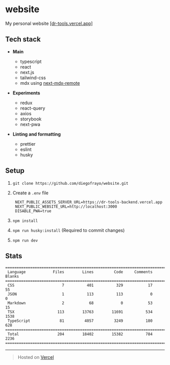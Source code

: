 # website

My personal website [[dr-tools.vercel.app]](https://dr-tools.vercel.app)

## Tech stack

- **Main**
  - typescript
  - react
  - next.js
  - tailwind-css
  - mdx using [next-mdx-remote](https://github.com/hashicorp/next-mdx-remote)

- **Experiments**
  - redux
  - react-query
  - axios
  - storybook
  - next-pwa

- **Linting and formatting**
  - prettier
  - eslint
  - husky

## Setup

1. `git clone https://github.com/diegofrayo/website.git`

1. Create a `.env` file

   ```
	NEXT_PUBLIC_ASSETS_SERVER_URL=https://dr-tools-backend.vercel.app
	NEXT_PUBLIC_WEBSITE_URL=http://localhost:3000
	DISABLE_PWA=true
   ```

1. `npm install`

1. `npm run husky:install` (Required to commit changes)

1. `npm run dev`

## Stats

```
===============================================================================
 Language            Files        Lines         Code     Comments       Blanks
===============================================================================
 CSS                     7          401          329           17           55
 JSON                    1          113          113            0            0
 Markdown                2           68            0           53           15
 TSX                   113        13763        11691          534         1538
 TypeScript             81         4057         3249          180          628
===============================================================================
 Total                 204        18402        15382          784         2236
===============================================================================
```

---

> Hosted on [Vercel](https://vercel.com)

